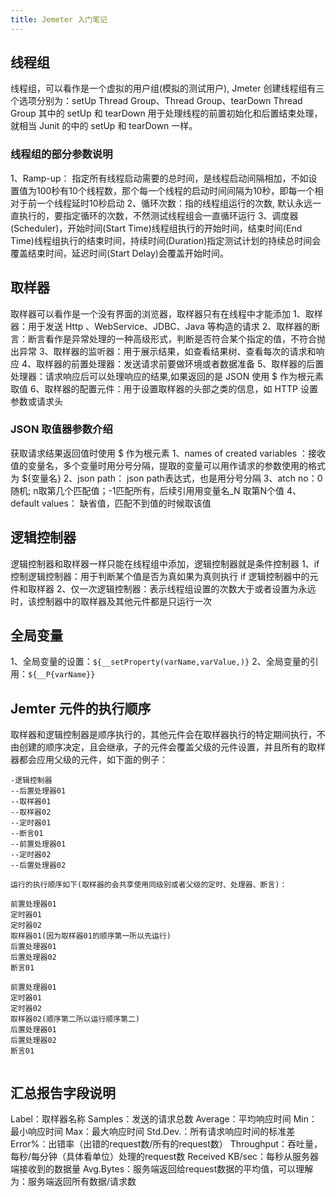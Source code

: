 ```yaml
---
title: Jemeter 入门笔记
---
```

## 线程组
线程组，可以看作是一个虚拟的用户组(模拟的测试用户), Jmeter 创建线程组有三个选项分别为：setUp Thread Group、Thread Group、tearDown Thread Group 其中的 setUp 和 tearDown 用于处理线程的前置初始化和后置结束处理，就相当 Junit 的中的 setUp 和 tearDown 一样。
### 线程组的部分参数说明
1、Ramp-up： 指定所有线程启动需要的总时间，是线程启动间隔相加，不如设置值为100秒有10个线程数，那个每一个线程的启动时间间隔为10秒，即每一个相对于前一个线程延时10秒启动
2、循环次数：指的线程组运行的次数, 默认永远一直执行的，要指定循环的次数，不然测试线程组会一直循环运行
3、调度器(Scheduler)，开始时间(Start Time)线程组执行的开始时间，结束时间(End Time)线程组执行的结束时间，持续时间(Duration)指定测试计划的持续总时间会覆盖结束时间，延迟时间(Start Delay)会覆盖开始时间。

## 取样器
取样器可以看作是一个没有界面的浏览器，取样器只有在线程中才能添加
1、取样器：用于发送 Http 、WebService、JDBC、Java 等构造的请求
2、取样器的断言：断言看作是异常处理的一种高级形式，判断是否符合某个指定的值，不符合抛出异常
3、取样器的监听器：用于展示结果，如查看结果树、查看每次的请求和响应
4、取样器的前置处理器：发送请求前要做环境或者数据准备
5、取样器的后置处理器：请求响应后可以处理响应的结果,如果返回的是 JSON 使用 $ 作为根元素取值
6、取样器的配置元件：用于设置取样器的头部之类的信息，如 HTTP 设置参数或请求头

### JSON 取值器参数介绍
获取请求结果返回值时使用 $ 作为根元素
1、names of created variables ：接收值的变量名，多个变量时用分号分隔，提取的变量可以用作请求的参数使用的格式为 ${变量名}
2、json path： json path表达式，也是用分号分隔
3、atch no：0随机; n取第几个匹配值；-1匹配所有，后续引用用变量名_N 取第N个值
4、default values： 缺省值，匹配不到值的时候取该值



## 逻辑控制器
逻辑控制器和取样器一样只能在线程组中添加，逻辑控制器就是条件控制器
1、if 控制逻辑控制器：用于判断某个值是否为真如果为真则执行 if 逻辑控制器中的元件和取样器
2、仅一次逻辑控制器：表示线程组设置的次数大于或者设置为永远时，该控制器中的取样器及其他元件都是只运行一次


## 全局变量
1、全局变量的设置：`${__setProperty(varName,varValue,)}`
2、全局变量的引用：`${__P{varName}}`


## Jemter 元件的执行顺序
取样器和逻辑控制器是顺序执行的，其他元件会在取样器执行的特定期间执行，不由创建的顺序决定，且会继承，子的元件会覆盖父级的元件设置，并且所有的取样器都会应用父级的元件，如下面的例子：
```
-逻辑控制器
--后置处理器01
--取样器01
--取样器02
--定时器01
--断言01
--前置处理器01
--定时器02
--后置处理器02

运行的执行顺序如下(取样器的会共享使用同级别或者父级的定时、处理器、断言)：

前置处理器01
定时器01
定时器02
取样器01(因为取样器01的顺序第一所以先运行)
后置处理器01
后置处理器02
断言01

前置处理器01
定时器01
定时器02
取样器02(顺序第二所以运行顺序第二)
后置处理器01
后置处理器02
断言01


```

## 汇总报告字段说明
Label：取样器名称
Samples：发送的请求总数
Average：平均响应时间
Min：最小响应时间
Max：最大响应时间
Std.Dev.：所有请求响应时间的标准差
Error%：出错率（出错的request数/所有的request数）
Throughput：吞吐量，每秒/每分钟（具体看单位）处理的request数
Received KB/sec：每秒从服务器端接收到的数据量
Avg.Bytes：服务端返回给request数据的平均值，可以理解为：服务端返回所有数据/请求数